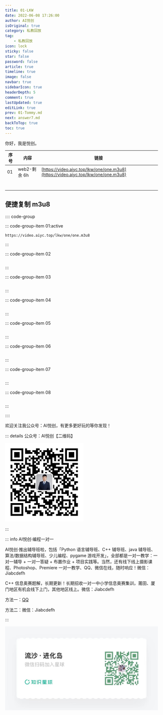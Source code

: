 ```yaml
---
title: 01-LKW
date: 2022-06-08 17:26:00
author: AI悦创
isOriginal: true
category: 私教回放
tag:
    - 私教回放
icon: lock
sticky: false
star: false
password: false
article: true
timeline: true
image: false
navbar: true
sidebarIcon: true
headerDepth: 5
comment: true
lastUpdated: true
editLink: true
prev: 01-Tommy.md
next: answer7.md
backToTop: true
toc: true
---
```


你好，我是悦创。

| 序号 | 内容         | 链接                                                         |
| ---- | ------------ | ------------------------------------------------------------ |
| 01   | web2-剩余 6h | [https://video.aiyc.top/lkw/one/one.m3u8](https://video.aiyc.top/lkw/one/one.m3u8) |
|      |              |                                                              |
|      |              |                                                              |
|      |              |                                                              |
|      |              |                                                              |
|      |              |                                                              |
|      |              |                                                              |
|      |              |                                                              |



## 便捷复制 m3u8

:::: code-group

::: code-group-item 01:active

```url
https://video.aiyc.top/lkw/one/one.m3u8
```

:::

::: code-group-item 02

```url

```

:::

::: code-group-item 03

```url

```

:::

::: code-group-item 04

```url

```

:::

::: code-group-item 05

```url

```

:::

::: code-group-item 06

```url

```

:::

::: code-group-item 07

```url

```

:::

::: code-group-item 08

```url

```

:::

::::	

欢迎关注我公众号：AI悦创，有更多更好玩的等你发现！

::: details 公众号：AI悦创【二维码】

![](/gzh.jpg)

:::

::: info AI悦创·编程一对一

AI悦创·推出辅导班啦，包括「Python 语言辅导班、C++ 辅导班、java 辅导班、算法/数据结构辅导班、少儿编程、pygame 游戏开发」，全部都是一对一教学：一对一辅导 + 一对一答疑 + 布置作业 + 项目实践等。当然，还有线下线上摄影课程、Photoshop、Premiere 一对一教学、QQ、微信在线，随时响应！微信：Jiabcdefh

C++ 信息奥赛题解，长期更新！长期招收一对一中小学信息奥赛集训，莆田、厦门地区有机会线下上门，其他地区线上。微信：Jiabcdefh

方法一：[QQ](http://wpa.qq.com/msgrd?v=3&uin=1432803776&site=qq&menu=yes)

方法二：微信：Jiabcdefh

:::

![](/zsxq.jpg)














